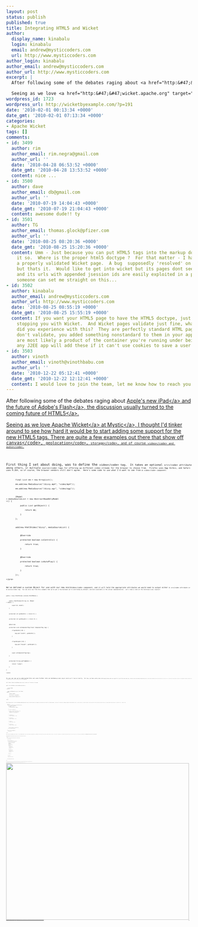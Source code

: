 ```yaml
---
layout: post
status: publish
published: true
title: Integrating HTML5 and Wicket
author:
  display_name: kinabalu
  login: kinabalu
  email: andrew@mysticcoders.com
  url: http://www.mysticcoders.com
author_login: kinabalu
author_email: andrew@mysticcoders.com
author_url: http://www.mysticcoders.com
excerpt: |
  After following some of the debates raging about <a href="http:&#47;&#47;www.apple.com&#47;ipad&#47;" target="_blank">Apple's new iPad<&#47;a> and the future of <a href="http:&#47;&#47;www.adobe.com&#47;products&#47;flashplayer&#47;" target="_blank">Adobe's Flash<&#47;a>, the discussion usually turned to the coming future of <a href="http:&#47;&#47;dev.w3.org&#47;html5&#47;spec&#47;Overview.html" target="_blank">HTML5<&#47;a>.

  Seeing as we love <a href="http:&#47;&#47;wicket.apache.org" target="_blank">Apache Wicket<&#47;a> at <a href="http:&#47;&#47;www.mysticcoders.com" target="_blank">Mystic<&#47;a>, I thought I'd tinker around to see how hard it would be to start adding some support for the new HTML5 tags.  There are quite a few examples out there that show off <code>canvas<&#47;code>, <code>geolocation<&#47;code>, <code>storage<&#47;code>, and of course <code>video<&#47;code> and <code>audio<&#47;code>.
wordpress_id: 1723
wordpress_url: http://wicketbyexample.com/?p=191
date: '2010-02-01 00:13:34 +0000'
date_gmt: '2010-02-01 07:13:34 +0000'
categories:
- Apache Wicket
tags: []
comments:
- id: 3499
  author: rim
  author_email: rim.negra@gmail.com
  author_url: ''
  date: '2010-04-28 06:53:52 +0000'
  date_gmt: '2010-04-28 13:53:52 +0000'
  content: nice ...
- id: 3500
  author: dave
  author_email: db@gmail.com
  author_url: ''
  date: '2010-07-19 14:04:43 +0000'
  date_gmt: '2010-07-19 21:04:43 +0000'
  content: awesome dude!! ty
- id: 3501
  author: TG
  author_email: thomas.glock@pfizer.com
  author_url: ''
  date: '2010-08-25 08:20:36 +0000'
  date_gmt: '2010-08-25 15:20:36 +0000'
  content: Umm - Just because you can put HTML5 tags into the markup doesn't make
    it so.  Where is the proper html5 doctype ?  For that matter - I have yet to see
    a properly validated Wicket page.  A bug  supposedly 'resolved' on the userlist
    but thats it.  Would like to get into wicket but its pages dont seem to validate
    and its urls with appended jsession ids are easily exploited in a production app.  Hoping
    someone can set me straight on this...
- id: 3502
  author: kinabalu
  author_email: andrew@mysticcoders.com
  author_url: http://www.mysticcoders.com
  date: '2010-08-25 08:55:19 +0000'
  date_gmt: '2010-08-25 15:55:19 +0000'
  content: If you want your HTML5 page to have the HTML5 doctype, just add it.  Nothing
    stopping you with Wicket.  And Wicket pages validate just fine, what problems
    did you experience with this?  They are perfectly standard HTML pages so if they
    don't validate, you added something nonstandard to them in your app.  And jsessionid's
    are most likely a product of the container you're running under being mismanaged,
    any J2EE app will add these if it can't use cookies to save a user's session.
- id: 3503
  author: vinoth
  author_email: vinoth@vinothbabu.com
  author_url: ''
  date: '2010-12-22 05:12:41 +0000'
  date_gmt: '2010-12-22 12:12:41 +0000'
  content: I would love to join the team, let me know how to reach you.
---
```

<p>After following some of the debates raging about <a href="http:&#47;&#47;www.apple.com&#47;ipad&#47;" target="_blank">Apple's new iPad<&#47;a> and the future of <a href="http:&#47;&#47;www.adobe.com&#47;products&#47;flashplayer&#47;" target="_blank">Adobe's Flash<&#47;a>, the discussion usually turned to the coming future of <a href="http:&#47;&#47;dev.w3.org&#47;html5&#47;spec&#47;Overview.html" target="_blank">HTML5<&#47;a>.</p>
<p>Seeing as we love <a href="http:&#47;&#47;wicket.apache.org" target="_blank">Apache Wicket<&#47;a> at <a href="http:&#47;&#47;www.mysticcoders.com" target="_blank">Mystic<&#47;a>, I thought I'd tinker around to see how hard it would be to start adding some support for the new HTML5 tags.  There are quite a few examples out there that show off <code>canvas<&#47;code>, <code>geolocation<&#47;code>, <code>storage<&#47;code>, and of course <code>video<&#47;code> and <code>audio<&#47;code>.<br />
<a id="more"></a><a id="more-1723"></a></p>
<p>First thing I set about doing, was to define the <code>video<&#47;code> tag.  It takes an optional <code>src<&#47;code> attribute among others, or multiple <code>source<&#47;code> tags for offering up different video streams for the browser to choose from.  Firefox uses Ogg Vorbis, and Safari uses H.264, so of course, the browser vendors still don't agree.  Here's some code to use what I'd want to see from a <code>video<&#47;code> component:</p>
<pre lang="java" colla="+">
        final List<mediaSource> mm = new ArrayList<mediaSource>();<br />
        mm.add(new MediaSource("&#47;dizzy.mp4", "video&#47;mp4"));<br />
        mm.add(new MediaSource("&#47;dizzy.ogv", "video&#47;ogg"));</p>
<p>        IModel
<list<mediaSource>> mediaSourceList = new AbstractReadOnlyModel
<list<mediaSource>>() {<br />
            public List<mediaSource> getObject() {<br />
                return mm;<br />
            }<br />
        };</p>
<p>        add(new Html5Video("dizzy", mediaSourceList) {</p>
<p>            @Override<br />
            protected boolean isControls() {<br />
                return true;<br />
            }</p>
<p>            @Override<br />
            protected boolean isAutoPlay() {<br />
                return true;<br />
            }<br />
        });<br />
<&#47;pre></p>
<p>We've defined a custom Object for use with our new <code>Html5Video<&#47;code> component, and it will hold the appropriate attributes we would need to output either a <code>src<&#47;code> attribute or a <code>source<&#47;code> tag.  You can also see from this example that we've got a few booleans we're overriding by default, and more available in the actual implementation.  Let's take a look at the <code>Html5Video<&#47;code> component:</p>
<pre lang="java" colla="+">
public class Html5Video extends Html5Media {</p>
<p>    public Html5Video(String id, IModel
<list<mediaSource>> model) {<br />
        super(id, model);<br />
    }</p>
<p>    protected int getWidth() { return 0; }</p>
<p>    protected int getHeight() { return 0; }</p>
<p>    @Override<br />
    protected void onComponentTag(final ComponentTag tag) {<br />
        if(getWidth()>0) {<br />
            tag.put("width", getWidth());<br />
        }</p>
<p>        if(getHeight()>0) {<br />
            tag.put("height", getHeight());<br />
        }</p>
<p>        super.onComponentTag(tag);<br />
    }</p>
<p>    protected String getTagName() {<br />
        return "video";<br />
    }<br />
}<br />
<&#47;pre></p>
<p>So you can see we've abstracted this out even further into an <code>Html5Media<&#47;code> object which we'll look at shortly.  For now, we have <code>width<&#47;code> and <code>height<&#47;code> which are specific to just the <code>video<&#47;code> tag.  And we're also overriding <code>onComponentTag<&#47;code> to throw those attributes into the <code>video<&#47;code> tag if they aren't zero.  We also steal from some ideas in wicket core, and implement a method in <code>Html5Media<&#47;code> to checkComponentTag based on the results of a method that can be overridden <code>getTagName<&#47;code>.</p>
<p>Let's take a look at <code>Html5Media<&#47;code> which is where we'll find most of the meat:</p>
<pre lang="java" colla="+">
public class Html5Media extends WebMarkupContainer {</p>
<p>    private IModel
<list<mediaSource>> sources;</p>
<p>    public Html5Media(String id, final IModel
<list<mediaSource>> model) {<br />
        super(id, model);<br />
        this.sources = wrap(model);<br />
        add(new Html5UtilsBehavior());<br />
    }<br />
<&#47;pre></p>
<p>First thing we see, is we're extending <code>WebMarkupContainer<&#47;code>, basically because our component can have body text (useful for fallback support).  Next you'll see that we're adding a behavior <code>Html5UtilsBehavior<&#47;code>.  The basic purpose is to header contribute a useful javascript file when working with browsers that don't yet support HTML5 (Internet Explorer I'm looking at you!).  Some more code:</p>
<pre lang="java" colla="+">
    @Override<br />
    protected void onComponentTag(final ComponentTag tag) {<br />
        String tagName = getTagName();<br />
        if (tagName != null) {<br />
            checkComponentTag(tag, tagName);<br />
        }</p>
<p>        List<mediaSource> sources = getSources();</p>
<p>        if (sources != null && sources.size() == 1) {<br />
            MediaSource source = sources.get(0);<br />
            tag.put("src", source.getSrc());<br />
        }</p>
<p>        if (isAutoBuffer()) {<br />
            tag.put("autobuffer", true);<br />
        }</p>
<p>        if (isAutoPlay()) {<br />
            tag.put("autoplay", true);<br />
        }</p>
<p>        if (isLoop()) {<br />
            tag.put("loop", true);<br />
        }</p>
<p>        if (isControls()) {<br />
            tag.put("controls", true);<br />
        }</p>
<p>        &#47;&#47; Default handling for component tag<br />
        super.onComponentTag(tag);<br />
    }</p>
<p>    protected String getTagName() {<br />
        return null;<br />
    }<br />
<&#47;pre></p>
<p>Here we check the component tag to ensure it is the acceptable name.  Then if we only have a single source, we add this to the <code>video<&#47;code> tag instead of separate elements in the body.  The next bunch of statements pull from methods and add boolean attributes to the tag if they are true.  And we provide an implementation of <code>getTagName<&#47;code> that returns null as a sensible default.</p>
<p><code>onComponentTagBody<&#47;code> is where we optionally will define <code>source<&#47;code> tags and the optional attributes that go along with it:</p>
<pre lang="java" colla="+">
    @Override<br />
    protected void onComponentTagBody(final MarkupStream markupStream, final ComponentTag openTag) {</p>
<p>        List<mediaSource> sources = getSources();</p>
<p>        if (sources != null && sources.size() > 1) {<br />
            final AppendingStringBuffer buffer = new AppendingStringBuffer();<br />
            for (int index = 0; index < sources.size(); index++) {<br />
                final MediaSource source = sources.get(index);<br />
                buffer.append("\n<source ");<br />
                buffer.append("src='");<br />
                buffer.append(source.getSrc());<br />
                buffer.append("'");<br />
                if (source.getType() != null) {<br />
                    buffer.append(" type='");<br />
                    buffer.append(source.getType());<br />
                    buffer.append("'");<br />
                }<br />
                if (source.getMedia() != null) {<br />
                    buffer.append(" media='");<br />
                    buffer.append(source.getMedia());<br />
                    buffer.append("'");<br />
                }</p>
<p>                buffer.append(" &#47;>");<br />
            }</p>
<p>            buffer.append("\n");</p>
<p>            getResponse().write(buffer.toString());</p>
<p>        }<br />
        super.onComponentTagBody(markupStream, openTag);<br />
    }<br />
<&#47;pre></p>
<p>Here we're ensuring things aren't empty, and then if we have more than one source element (often the case for compatibility between Firefox and Safari), we'll output each <code>source<&#47;code> tag.</p>
<p>We've also gone through the trouble of adding an implementation of <code>Html5Audio<&#47;code> which consisted of overriding the <code>getTagName<&#47;code> method and returning <code>audio<&#47;code>.  Pretty simple stuff.</p>
<p>When we put our example into place, we get a video with controls like so:<br &#47;><br &#47;><br />
<a href="http:&#47;&#47;www.mysticcoders.com&#47;wp-content&#47;uploads&#47;2010&#47;02&#47;Screen-shot-2010-01-31-at-10.59.53-PM.png"><img src="http:&#47;&#47;www.mysticcoders.com&#47;wp-content&#47;uploads&#47;2010&#47;02&#47;Screen-shot-2010-01-31-at-10.59.53-PM.png" alt="" title="Screen shot 2010-01-31 at 10.59.53 PM" width="496" height="425" class="alignnone size-full wp-image-198" &#47;><&#47;a></p>
<p>So what's next?  If you download the project available and linked below, it also contains an example of using the <code>audio<&#47;code> component.  The <code>Html5UtilsBehavior<&#47;code> gives us the ability to CSS style the new HTML5 tags even with Internet Explorer, so our code can be more semantic instead of littering it with div's for lack of an alternative.  There are a ton more interactions and behaviors that can be added to support video and audio, support for canvas, postMessage,  storage, Web Database. Web Workers, geolocation, Content Editable, etc.  I have no reason to think any of these would be impossible to integrate into a sensible component with Wicket.</p>
<p>If you'd like to download the example and run it locally, or take a look at the components written, I've started a project over at Google Code called <a href="https:&#47;&#47;code.google.com&#47;p&#47;wicket-html5&#47;" target="_blank">wicket-html5<&#47;a>.  Contact me if you'd like to contribute and start hacking away at some of these components.</p>
<p>To infinity, and beyond!</p>
